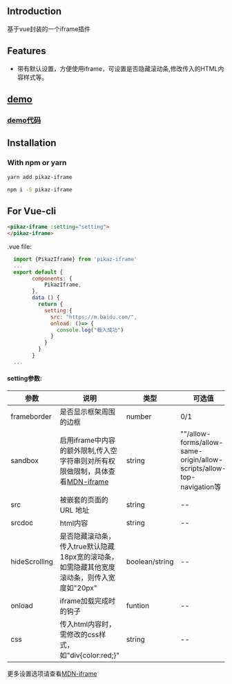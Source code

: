 <!--
 * @Author: zouzheng
 * @Date: 2020-06-01 14:05:47
 * @LastEditors: zouzheng
 * @LastEditTime: 2020-06-04 11:09:37
 * @Description: 这是XXX组件（页面）
--> 
## Introduction

基于vue封装的一个iframe插件

## Features

* 带有默认设置，方便使用iframe，可设置是否隐藏滚动条,修改传入的HTML内容样式等。

## [demo](https://pikaz-18.github.io/pikaz-iframe/example/index.html)

### [demo代码](https://github.com/pikaz-18/pikaz-iframe/tree/master/src/example/components)

## Installation

### With npm or yarn 

```bash
yarn add pikaz-iframe

npm i -S pikaz-iframe
```

## For Vue-cli
``` html
<pikaz-iframe :setting="setting">
</pikaz-iframe>
```
.vue file:
``` js
  import {PikazIframe} from 'pikaz-iframe'
  ...
  export default {
        components: {
            PikazIframe,
        },
        data () {
          return {
            setting:{
              src: "https://m.baidu.com/",
              onload: ()=> {
                console.log("载入成功")
              }
            }
          }
        }
  ...
```

#### setting参数:
参数|说明|类型|可选值|默认值
-|-|-|-|-
frameborder|是否显示框架周围的边框|number|0/1|0
sandbox|启用iframe中内容的额外限制,传入空字符串则对所有权限做限制，具体查看[MDN-iframe](https://developer.mozilla.org/zh-CN/docs/Web/HTML/Element/iframe)|string|""/allow-forms/allow-same-origin/allow-scripts/allow-top-navigation等|"allow-same-origin allow-scripts"
src|被嵌套的页面的 URL 地址|string|--|--
srcdoc|html内容|string|--|--
hideScrolling|是否隐藏滚动条，传入true默认隐藏18px宽的滚动条，如需隐藏其他宽度滚动条，则传入宽度如"20px"|boolean/string|--|false
onload|iframe加载完成时的钩子|funtion|--|--
css|传入html内容时，需修改的css样式，如"div{color:red;}"|string|--|--
更多设置选项请查看[MDN-iframe](https://developer.mozilla.org/zh-CN/docs/Web/HTML/Element/iframe)
